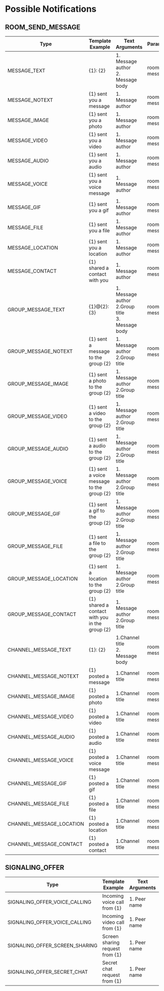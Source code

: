 # Possible Notifications

## ROOM_SEND_MESSAGE

| Type 	                    | Template Example 	                                    | Text Arguments      	                                        | Parameters          	|
|------------	            |----------	                                            |------------------	                                            |------------------	    |
| MESSAGE_TEXT    	        | {1}: {2}      	                                    | 1. Message author<br/>2. Message body                         | roomId<br/>messageId  |
| MESSAGE_NOTEXT  	        | {1} sent you a message                                | 1. Message author                                             | roomId<br/>messageId  |
| MESSAGE_IMAGE    	        | {1} sent you a photo                                  | 1. Message author                                             | roomId<br/>messageId  |
| MESSAGE_VIDEO    	        | {1} sent you a video                                  | 1. Message author                                             | roomId<br/>messageId  |
| MESSAGE_AUDIO    	        | {1} sent you a audio                                  | 1. Message author                                             | roomId<br/>messageId  |
| MESSAGE_VOICE    	        | {1} sent you a voice message                          | 1. Message author                                             | roomId<br/>messageId  |
| MESSAGE_GIF    	        | {1} sent you a gif                                    | 1. Message author                                             | roomId<br/>messageId  |
| MESSAGE_FILE    	        | {1} sent you a file                                   | 1. Message author                                             | roomId<br/>messageId  |
| MESSAGE_LOCATION          | {1} sent you a location                               | 1. Message author                                             | roomId<br/>messageId  |
| MESSAGE_CONTACT           | {1} shared a contact with you                         | 1. Message author                                             | roomId<br/>messageId  |
| GROUP_MESSAGE_TEXT    	| {1}@{2}: {3}      	                                | 1. Message author<br/>2.Group title<br/>3. Message body       | roomId<br/>messageId  |
| GROUP_MESSAGE_NOTEXT    	| {1} sent a message to the group {2}                   | 1. Message author<br/>2.Group title                           | roomId<br/>messageId  |
| GROUP_MESSAGE_IMAGE    	| {1} sent a photo to the group {2}                     | 1. Message author<br/>2.Group title                           | roomId<br/>messageId  |
| GROUP_MESSAGE_VIDEO    	| {1} sent a video to the group {2}                     | 1. Message author<br/>2.Group title                           | roomId<br/>messageId  |
| GROUP_MESSAGE_AUDIO    	| {1} sent a audio to the group {2}                     | 1. Message author<br/>2.Group title                           | roomId<br/>messageId  |
| GROUP_MESSAGE_VOICE    	| {1} sent a voice message to the group {2}             | 1. Message author<br/>2.Group title                           | roomId<br/>messageId  |
| GROUP_MESSAGE_GIF    	    | {1} sent a gif to the group {2}                       | 1. Message author<br/>2.Group title                           | roomId<br/>messageId  |
| GROUP_MESSAGE_FILE    	| {1} sent a file to the group {2}                      | 1. Message author<br/>2.Group title                           | roomId<br/>messageId  |
| GROUP_MESSAGE_LOCATION    | {1} sent a location to the group {2}                  | 1. Message author<br/>2.Group title                           | roomId<br/>messageId  |
| GROUP_MESSAGE_CONTACT     | {1} shared a contact with you in the group {2}        | 1. Message author<br/>2.Group title                           | roomId<br/>messageId  |
| CHANNEL_MESSAGE_TEXT    	| {1}: {2}      	                                    | 1.Channel title<br/>2. Message body                           | roomId<br/>messageId  |
| CHANNEL_MESSAGE_NOTEXT  	| {1} posted a message     	                            | 1.Channel title                                               | roomId<br/>messageId  |
| CHANNEL_MESSAGE_IMAGE    	| {1} posted a photo                                    | 1.Channel title                                               | roomId<br/>messageId  |
| CHANNEL_MESSAGE_VIDEO    	| {1} posted a video                                    | 1.Channel title                                               | roomId<br/>messageId  |
| CHANNEL_MESSAGE_AUDIO    	| {1} posted a audio                                    | 1.Channel title                                               | roomId<br/>messageId  |
| CHANNEL_MESSAGE_VOICE    	| {1} posted a voice message                            | 1.Channel title                                               | roomId<br/>messageId  |
| CHANNEL_MESSAGE_GIF    	| {1} posted a gif                                      | 1.Channel title                                               | roomId<br/>messageId  |
| CHANNEL_MESSAGE_FILE    	| {1} posted a file                                     | 1.Channel title                                               | roomId<br/>messageId  |
| CHANNEL_MESSAGE_LOCATION  | {1} posted a location                                 | 1.Channel title                                               | roomId<br/>messageId  |
| CHANNEL_MESSAGE_CONTACT   | {1} posted a contact                                  | 1.Channel title                                               | roomId<br/>messageId  |

## SIGNALING_OFFER

| Type 	                                    | Template Example 	                    | Text Arguments      	            | Parameters          	|
|------------	                            |----------	                            |------------------	                |------------------	    |
| SIGNALING_OFFER_VOICE_CALLING    	        | Incoming voice call from {1}	        | 1. Peer name                      |                       |
| SIGNALING_OFFER_VOICE_CALLING    	        | Incoming video call from {1}	        | 1. Peer name                      |                       |
| SIGNALING_OFFER_SCREEN_SHARING    	    | Screen sharing request from {1}	    | 1. Peer name                      |                       |
| SIGNALING_OFFER_SECRET_CHAT    	        | Secret chat request from {1}	        | 1. Peer name                      |                       |

